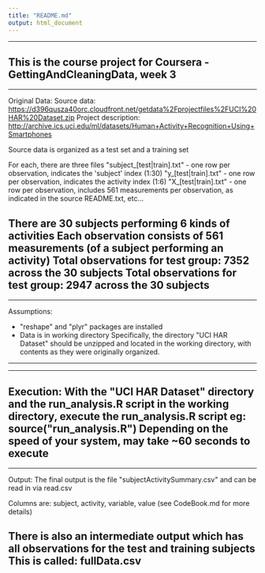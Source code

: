 ```yaml
---
title: "README.md"
output: html_document
---
```


---
This is the course project for Coursera - GettingAndCleaningData, week 3
---

---
Original Data:
Source data: https://d396qusza40orc.cloudfront.net/getdata%2Fprojectfiles%2FUCI%20HAR%20Dataset.zip
Project description: http://archive.ics.uci.edu/ml/datasets/Human+Activity+Recognition+Using+Smartphones

Source data is organized as a test set and a training set

For each, there are three files
 "subject_[test|train].txt"  - one row per observation, indicates the 'subject' index (1:30)
 "y_[test|train].txt"  - one row per observation, indicates the activity index (1:6)
 "X_[test|train].txt"  - one row per observation, includes 561 measurements per observation, as indicated in the source README.txt, etc...

There are 30 subjects performing 6 kinds of activities
Each observation consists of 561 measurements (of a subject performing an activity)
Total observations for test group:  7352 across the 30 subjects
Total observations for test group:  2947 across the 30 subjects
---

---
Assumptions: 
* "reshape" and "plyr" packages are installed
* Data is in working directory
Specifically, the directory "UCI HAR Dataset" should be unzipped and located in the working directory, 
with contents as they were originally organized.
---

---
Execution:
With the "UCI HAR Dataset" directory and the run_analysis.R script in the working directory, execute the run_analysis.R script
eg: 
  source("run_analysis.R")
Depending on the speed of your system, may take ~60 seconds to execute
---

---
Output:
The final output is the file "subjectActivitySummary.csv" and can be read in via read.csv
  
Columns are: subject, activity, variable, value (see CodeBook.md for more details)

There is also an intermediate output which has all observations for the test and training subjects
This is called: fullData.csv
---
